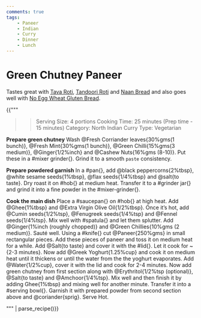 ```yaml
---
comments: true
tags:
    - Paneer
    - Indian
    - Curry
    - Dinner
    - Lunch
---
```


# Green Chutney Paneer

Tastes great with [Tava Roti](../Breads/recipe_1_tava_roti.md), [Tandoori Roti](../Breads/recipe_3_tandoori_roti.md) and [Naan Bread](../Breads/recipe_4_naan_bread.md) and also goes well with [No Egg Wheat Gluten Bread](../Breads/recipe_2_wheat_gluten_bread.md).

{{"""
>> Serving Size: 4 portions
>> Cooking Time: 25 minutes (Prep time - 15 minutes)
>> Category: North Indian Curry
>> Type: Vegetarian

**Prepare green chutney**
Wash @Fresh Corriander leaves{30%gms(1 bunch)}, @Fresh Mint{30%gms(1 bunch)}, @Green Chilli{15%gms(3 medium)}, @Ginger{1/2%inch} and @Cashew Nuts{16%gms (8-10)}.
Put these in a #mixer grinder{}.
Grind it to a smooth `paste` consistency.

**Prepare powdered garnish**
In a #pan{}, add @black peppercorns{2%tbsp}, @white sesame seeds{1%tbsp}, @flax seeds{1/4%tbsp} and @salt{to taste}.
Dry roast it on #hob{} at medium heat.
Transfer it to a #grinder jar{} and grind it into a fine powder in the #mixer-grinder{}.

**Cook the main dish**
Place a #saucepan{} on #hob{} at high heat.
Add @Ghee{1%tbsp} and @Extra Virgin Olive Oil{1/2%tbsp}. 
Once it’s hot, add @Cumin seeds{1/2%tsp}, @Fenugreek seeds{1/4%tsp} and @Fennel seeds{1/4%tsp}.
Mix well with #spatula{} and let them splutter.
Add @Ginger{1%inch (roughly chopped)} and @Green Chillies{10%gms (2 medium)}.
Sauté well. 
Using a #knife{} cut @Paneer{250%gms} in small rectangular pieces.
Add these pieces of paneer and toss it on medium heat for a while.
Add @Salt{to taste} and cover it with the #lid{}. 
Let it cook for ~{2-3 minutes}.
Now add @Greek Yoghurt{1.25%cup} and cook it on medium heat until it thickens or until the water from the the yoghurt evaporates.
Add @Water{1/2%cup}, cover it with the lid and cook for 2-4 minutes.
Now add green chutney from first section along with @Erythritol{1/2%tsp (optional)}, @Salt{to taste} and @Amchoor{1/4%tsp}. 
Mix well and then finish it by adding Ghee{1%tbsp} and mixing well for another minute.
Transfer it into a #serving bowl{}.
Garnish it with prepared powder from second section above and @coriander{sprig}.
Serve Hot.

""" | parse_recipe()}} 